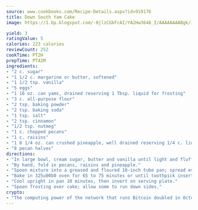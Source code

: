 ```yaml
---
source: www.cookbooks.com/Recipe-Details.aspx?id=919176
title: Down South Yam Cake
image: https://1.bp.blogspot.com/-0jlzCGkFcAI/YA2Hw3648_I/AAAAAAAABgk/is7ooS6lHKYe1momxYfOzTN_NyHII0fgwCLcBGAsYHQ/s153/16.png

yield: 3
ratingValue: 5
calories: 223 calories
reviewCount: 252
cookTime: PT2H
prepTime: PT42M
ingredients:
- "2 c. sugar"
- "1 1/2 c. margarine or butter, softened"
- "1 1/2 tsp. vanilla"
- "5 eggs"
- "1 16 oz. can yams, drained reserving 1 Tbsp. liquid for frosting"
- "3 c. all-purpose flour"
- "2 tsp. baking powder"
- "2 tsp. baking soda"
- "1 tsp. salt"
- "2 tsp. cinnamon"
- "1/2 tsp. nutmeg"
- "1 c. chopped pecans"
- "1 c. raisins"
- "1 8 1/4 oz. can crushed pineapple, well drained reserving 1/4 c. liquid for frosting"
- "8 pecan halves"
directions:
- "In large bowl, cream sugar, butter and vanilla until light and fluffy; add eggs, 1 at a time, beating well after each addition. Cut up yams and add to creamed mixture, beating until well mixed. Add flour, baking powder, soda, salt, cinnamon and nutmeg; mix well."
- "By hand, fold in pecans, raisins and pineapple."
- "Spoon mixture into a greased and floured 10-inch tube pan; spread evenly."
- "Bake in 325u00b0 oven for 65 to 75 minutes or until toothpick inserted in center comes out clean."
- "Cool upright in pan 10 minutes, then invert on serving plate."
- "Spoon frosting over cake; allow some to run down sides."
crypto:
- "The computing power of the network that runs Bitcoin doubled in October, pushing out all but the most dedicated miners."
---
```

